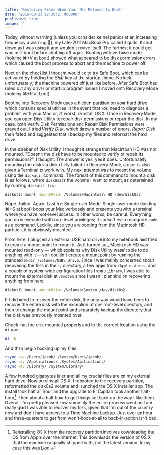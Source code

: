```yaml
---
title: 'Restoring Files When Your Mac Refuses to Boot'
date: '2016-08-22 12:36:27.000000'
published: true
image: ''
---
```


Today, without warning (unless you consider kernel panics at an increasing frequency a warning 😬), my Late-2011 MacBook Pro called it quits. It shut down as I was using it and wouldn't revive itself. The farthest it could get was mid-boot before shutting off again. Booting with verbose mode (holding ⌘+V at boot) showed what appeared to be disk permission errors which caused the boot process to abort and the machine to power off.

Next on the checklist I thought would be to try Safe Boot, which can be activated by holding the _Shift_ key at the startup chime. No luck, unfortunately; the machine powered off just like before. After Safe Boot had ruled out any driver or startup program issues I moved onto Recovery Mode (holding ⌘+R at boot).

Booting into Recovery Mode uses a hidden partition on your hard drive which contains special utilities in the event that you need to diagnose a problem with your Mac or, at worst, reinstall OS X. Once in Recovery Mode, you can open Disk Utility to repair disk permissions or repair the disk. In my case, both Verify Disk Permissions and Repair Disk Permissions were grayed out. I tried _Verify Disk_, which threw a number of errors. _Repair Disk_ then failed and suggested that I backup my files and reformat the hard drive.

In the sidebar of Disk Utility, I thought it strange that Macintosh HD was not mounted. "Doesn't the disk have to be mounted to verify or repair its permissions?", I thought. The answer is yes, yes it does. Unfortunately mounting the disk via disk utility failed. In Recovery Mode, a user is also given a Terminal to work with. My next attempt was to mount the volume using the `diskutil` command. The format of this command to mount a disk is as follows, where `disk0s2` is the volume I want to mount, as determined by running `diskutil list`.

```bash
diskutil mount -mountPoint /Volumes/Macintosh\ HD /dev/disk0s2
```

Nope. Failed. Again. Last try: Single-user Mode. Single-user mode (holding ⌘+S at boot) boots your Mac verbosely and presents you with a terminal where you have root-level access. In other words, be careful. Everything you do is executed with root-level privileges; it doesn't even recognize `sudo` as a command. Luckily, since you are booting from the Macintosh HD partition, it is obviously mounted.

From here, I plugged an external USB hard drive into my notebook and tried to create a mount point to mount it. As it turned out, Macintosh HD was mounted read-only &mdash; which explains why Disk Utility wasn't able to do anything with it &mdash; so I couldn't create a mount point by running the standard `mkdir /Volumes/USB\ Drive`. Since I was mainly concerned about recovering the files in the `~/` directory, a few apps from `/Applications`, and a couple of system-wide configuration files from `/Library`, I was able to mount the external disk at `/System` since I wasn't planning on recovering anything from here.

```bash
diskutil mount -mountPoint /Volumes/System /dev/disk0s2
```

If I did need to recover the entire disk, the only way would have been to recover the entire disk with the exception of one root-level directory, and then to change the mount point and separately backup the directory that the disk was previously mounted over.

Check that the disk mounted properly and to the correct location using the `df` tool:

```bash
df -h
```

And then begin backing up my files:

```bash
rsync -av /Users/jacob/ /System/Users/jacob/
rsync -av /Applications/ /System/Applications/
rsync -av /Library/ /System/Library/
```

A few hundred gigabytes later and all my crucial files are on my external hard drive. Now to reinstall OS X. I rebooted to the recovery partition, reformatted the disk0s2 volume and launched the OS X Installer app. The install took half an hour and the upgrade to El Capitan took another half-hour[^1]. Then about a half hour to get things set back up the way I like them. Overall, I'm pretty pleased how smoothly the entire process went and am really glad I was able to recover my files, given that I'm out of the country now and don't have access to a Time Machine backup. Just over an hour and three-quarters to get from won't-boot-at-all to back-in-action isn't bad.

[^1]: Reinstalling OS X from the recovery partition involves downloading the OS from Apple over the Internet. This downloads the version of OS X that the machine originally shipped with, not the latest version. In my case this was _Lion_.

